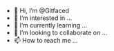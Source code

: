 - 👋 Hi, I’m @Gitfaced
- 👀 I’m interested in ...
- 🌱 I’m currently learning ...
- 💞️ I’m looking to collaborate on ...
- 📫 How to reach me ...

<!---
Gitfaced/Gitfaced is a ✨ special ✨ repository because its `README.md` (this file) appears on your GitHub profile.
You can click the Preview link to take a look at your changes.
--->
